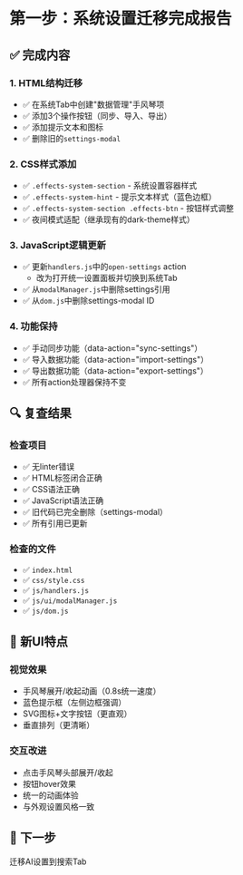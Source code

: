 # 第一步：系统设置迁移完成报告

## ✅ 完成内容

### 1. HTML结构迁移
- ✅ 在系统Tab中创建"数据管理"手风琴项
- ✅ 添加3个操作按钮（同步、导入、导出）
- ✅ 添加提示文本和图标
- ✅ 删除旧的`settings-modal`

### 2. CSS样式添加
- ✅ `.effects-system-section` - 系统设置容器样式
- ✅ `.effects-system-hint` - 提示文本样式（蓝色边框）
- ✅ `.effects-system-section .effects-btn` - 按钮样式调整
- ✅ 夜间模式适配（继承现有的dark-theme样式）

### 3. JavaScript逻辑更新
- ✅ 更新`handlers.js`中的`open-settings` action
  - 改为打开统一设置面板并切换到系统Tab
- ✅ 从`modalManager.js`中删除settings引用
- ✅ 从`dom.js`中删除settings-modal ID

### 4. 功能保持
- ✅ 手动同步功能（data-action="sync-settings"）
- ✅ 导入数据功能（data-action="import-settings"）
- ✅ 导出数据功能（data-action="export-settings"）
- ✅ 所有action处理器保持不变

## 🔍 复查结果

### 检查项目
- ✅ 无linter错误
- ✅ HTML标签闭合正确
- ✅ CSS语法正确
- ✅ JavaScript语法正确
- ✅ 旧代码已完全删除（settings-modal）
- ✅ 所有引用已更新

### 检查的文件
- ✅ `index.html`
- ✅ `css/style.css`
- ✅ `js/handlers.js`
- ✅ `js/ui/modalManager.js`
- ✅ `js/dom.js`

## 📸 新UI特点

### 视觉效果
- 手风琴展开/收起动画（0.8s统一速度）
- 蓝色提示框（左侧边框强调）
- SVG图标+文字按钮（更直观）
- 垂直排列（更清晰）

### 交互改进
- 点击手风琴头部展开/收起
- 按钮hover效果
- 统一的动画体验
- 与外观设置风格一致

## 🎯 下一步
迁移AI设置到搜索Tab

